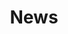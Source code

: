 ---
language: "en"
page: "news"
title: "News"
description: "Latest updates and news from Sovereign Cloud Stack."
headline_events: "Events"
headline_news: "News"
headline_blog: "Community Blog"
more_news_button: "More News"
---
